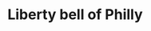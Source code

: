 ---
pid: FS166
title: Liberty bell of Philly
location_transcription: Penns Landing
zipcode: '19055'
outside_phl: 'Levittown PA '
neighborhood: 
age: '18'
age_range: 13-19
instagram: 
image_file_name: FS_166.jpg
proposal_transcription: Bell tolls different genres/cultural music every time it tolls
  there's a new one.
topic: Art,Philadelphia
topic_summary: 0, 0
type: Audio
keywords_other: 
credit: Kaitlyn Saresky
image_labels: Liberty Bell
twitter: 
facebook: 
permalink: "/monuments/fs166/"
layout: item-page
---